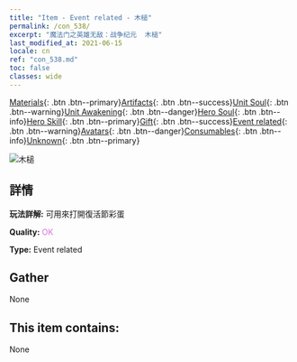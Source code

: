 ```yaml
---
title: "Item - Event related - 木槌"
permalink: /con_538/
excerpt: "魔法门之英雄无敌：战争纪元  木槌"
last_modified_at: 2021-06-15
locale: cn
ref: "con_538.md"
toc: false
classes: wide
---
```

 [Materials](/ItemsCN/){: .btn .btn--primary}[Artifacts](/ItemsCN/Artifacts/){: .btn .btn--success}[Unit Soul](/ItemsCN/UnitSoul/){: .btn .btn--warning}[Unit Awakening](/ItemsCN/UnitAwakening/){: .btn .btn--danger}[Hero Soul](/ItemsCN/HeroSoul/){: .btn .btn--info}[Hero Skill](/ItemsCN/HeroSkill/){: .btn .btn--primary}[Gift](/ItemsCN/Gift/){: .btn .btn--success}[Event related](/ItemsCN/Events/){: .btn .btn--warning}[Avatars](/ItemsCN/Avatars/){: .btn .btn--danger}[Consumables](/ItemsCN/Consumables/){: .btn .btn--info}[Unknown](/ItemsCN/Unknown/){: .btn .btn--primary}

 ![木槌](/images/t/i_10024.png)

## 詳情
 **玩法詳解:** 可用來打開復活節彩蛋

 **Quality:** <span style="color: #DA70D6">OK</span>

 **Type:** Event related

## Gather

  None

## This item contains:

  None

